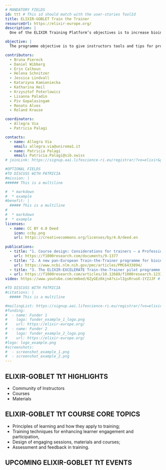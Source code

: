 ```yaml
---
# MANDATORY FIELDS
id: ttt # This id should match with the user-stories ToolId
title: ELIXIR-GOBLET Train the Trainer
resourceUrl: https://elixir-europe.org/
description: |
  One of the ELIXIR Training Platform’s objectives is to increase bioinformatics capacity and competency in Europe. This programme, established in collaboration with GOBLET, relies in the development of Train-the-Trainer (TtT) courses and materials, and fosters a network of trainers, the TtT instructor's community, to allow them to benefit from reciprocal support and exchange of experiences.  

objective: |
  The programme objective is to give instructors tools and tips for providing an enriching learning experience to trainees, irrespective of topic, and to include best-practice guidance on course and training material development. 

contributors:
  - Bruna Piereck
  - Daniel Wibberg
  - Erin Calhoun
  - Helena Schnitzer
  - Jessica Lindvall
  - Katarzyna Kamieniecka
  - Katharina Heil
  - Krzysztof Poterlowicz
  - Lisanna Paladin
  - Piv Gopalasingam
  - Renato Alves
  - Roland Krause

coordinators:
  - Allegra Via
  - Patricia Palagi

contacts:
  - name: Allegra Via
    email: allegra.via@uniroma1.it
  - name: Patricia Palagi
    email: Patricia.Palagi@sib.swiss
# joinLink: https://signup.aai.lifescience-ri.eu/registrar/?vo=elixir&group=Community%3ATraining

#OPTIONAL FIELDS
#TO DISCUSS WITH PATRICIA
#mission: |
###### This is a multiline

#  * markdown
#  * example
#benefit: |
  ##### This is a multiline
#
#  * markdown
#  * example
licenses:
  - name: CC BY 4.0 Deed
    icon: ccby.png
    url: https://creativecommons.org/licenses/by/4.0/deed.en
  
publications:
  - title: "1. Course design: Considerations for trainers – a Professional Guide."
    url: https://f1000research.com/documents/9-1377
  - title: "2. A new pan-European Train-the-Trainer programme for bioinformatics: pilot results on feasibility, utility and sustainability of learning."
    url: https://www.ncbi.nlm.nih.gov/pmc/articles/PMC6433894/
  - title: "3. The ELIXIR-EXCELERATE Train-the-Trainer pilot programme: empower researchers to deliver high-quality training."
  - url: https://f1000research.com/articles/10.12688/f1000research.12332.1/doi
video: https://www.youtube.com/embed/6ZyGEz6kjnA?si=lIgsRruoX-1YZJJF # ONLY YOUTUBE SUPPORTED AT THIS MOMENT

#TO DISCUSS WITH PATRICIA
#citations: |
  ##### This is a multiline

#mailingList: https://signup.aai.lifescience-ri.eu/registrar/?vo=elixir&group=Community%3ATraining
#funding:
#  - name: Funder 1
#    logo: funder_example_1_logo.png
#    url: https://elixir-europe.org/ 
#  - name: Funder 2
#    logo: funder_example_2_logo.png
#    url: https://elixir-europe.org/
#logo: logo_example.png
#screenshots:
#  - screenshot_example_1.png
#  - screenshot_example_2.png
---
```


## ELIXIR-GOBLET TtT HIGHLIGHTS
* Community of Instructors
* Courses
* Materials


## ELIXIR-GOBLET TtT COURSE CORE TOPICS 

* Principles of learning and how they apply to training;
* Training techniques for enhancing learner engagement and participation,
* Design of engaging sessions, materials and courses;
* Assessment and feedback in training.

## UPCOMING ELIXIR-GOBLET TtT EVENTS


<link rel="stylesheet" property="stylesheet" href="https://elixirtess.github.io/TeSS_widgets/css/tess-widget.css"/>
<div id="tess-widget-events-list" class="tess-widget tess-widget-list"></div>
<script>
function initTeSSWidgets() {
    TessWidget.Events(document.getElementById('tess-widget-events-list'),
        'SimpleList',
        {
            params: {
                pageSize: 5,
                q: 'Train-the-Trainer'
            }
        });
}
</script>
<script async="" defer="" src="https://elixirtess.github.io/TeSS_widgets/js/tess-widget-standalone.js" onload="initTeSSWidgets()"></script>
